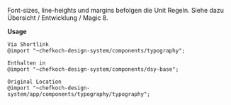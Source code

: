 Font-sizes, line-heights und margins befolgen die Unit Regeln. Siehe dazu Übersicht / Entwicklung / Magic 8.

__Usage__  
    
    Via Shortlink
    @import "~chefkoch-design-system/components/typography";
    
    Enthalten in  
    @import "~chefkoch-design-system/components/dsy-base";
      
    Original Location
    @import "~chefkoch-design-system/app/components/typography/typography";
